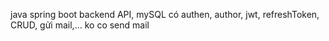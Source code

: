 java spring boot backend API, mySQL có authen, author, jwt, refreshToken, CRUD, gửi mail,... ko co send mail

